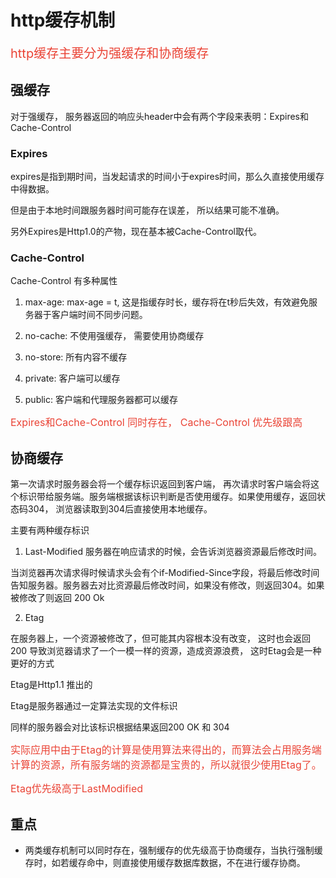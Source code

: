 # http缓存机制

<span style="color: #ea4335; font-size: 20px">http缓存主要分为强缓存和协商缓存</span>

## 强缓存

对于强缓存， 服务器返回的响应头header中会有两个字段来表明：Expires和Cache-Control

### Expires

expires是指到期时间，当发起请求的时间小于expires时间，那么久直接使用缓存中得数据。

但是由于本地时间跟服务器时间可能存在误差， 所以结果可能不准确。

另外Expires是Http1.0的产物，现在基本被Cache-Control取代。

### Cache-Control

Cache-Control 有多种属性

1. max-age: max-age = t, 这是指缓存时长，缓存将在t秒后失效，有效避免服务器于客户端时间不同步问题。

2. no-cache: 不使用强缓存， 需要使用协商缓存

3. no-store: 所有内容不缓存

4. private: 客户端可以缓存

5. public: 客户端和代理服务器都可以缓存

<span style="color: #ea4335; font-size: 16px">Expires和Cache-Control 同时存在， Cache-Control 优先级跟高</span>

## 协商缓存

第一次请求时服务器会将一个缓存标识返回到客户端， 再次请求时客户端会将这个标识带给服务端。服务端根据该标识判断是否使用缓存。如果使用缓存，返回状态码304， 浏览器读取到304后直接使用本地缓存。

主要有两种缓存标识

1. Last-Modified
服务器在响应请求的时候，会告诉浏览器资源最后修改时间。

当浏览器再次请求得时候请求头会有个if-Modified-Since字段，将最后修改时间告知服务器。服务器去对比资源最后修改时间，如果没有修改，则返回304。如果被修改了则返回 200 Ok

2. Etag

在服务器上，一个资源被修改了，但可能其内容根本没有改变， 这时也会返回200 导致浏览器请求了一个一模一样的资源，造成资源浪费， 这时Etag会是一种更好的方式

Etag是Http1.1 推出的

Etag是服务器通过一定算法实现的文件标识

同样的服务器会对比该标识根据结果返回200 OK 和 304

<span style="color: #ea4335; font-size: 16px">实际应用中由于Etag的计算是使用算法来得出的，而算法会占用服务端计算的资源，所有服务端的资源都是宝贵的，所以就很少使用Etag了。</span>

<span style="color: #ea4335; font-size: 16px">Etag优先级高于LastModified</span>

## 重点
- 两类缓存机制可以同时存在，强制缓存的优先级高于协商缓存，当执行强制缓存时，如若缓存命中，则直接使用缓存数据库数据，不在进行缓存协商。